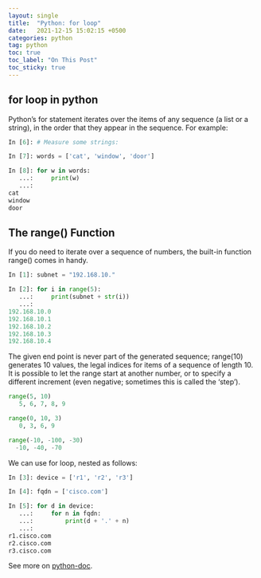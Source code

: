 ```yaml
---
layout: single
title:  "Python: for loop"
date:   2021-12-15 15:02:15 +0500
categories: python
tag: python
toc: true
toc_label: "On This Post"
toc_sticky: true
---
```


## for loop in python
Python’s for statement iterates over the items of any sequence (a list or a string), in the order that they appear in the sequence. For example:

```py
In [6]: # Measure some strings:                                                 

In [7]: words = ['cat', 'window', 'door']                                       

In [8]: for w in words: 
   ...:     print(w) 
   ...:                                                                         
cat
window
door
```

## The range() Function

If you do need to iterate over a sequence of numbers, the built-in function range() comes in handy.

```py
In [1]: subnet = "192.168.10."                                                  

In [2]: for i in range(5): 
   ...:     print(subnet + str(i)) 
   ...:                                                                         
192.168.10.0
192.168.10.1
192.168.10.2
192.168.10.3
192.168.10.4
```

The given end point is never part of the generated sequence; range(10) generates 10 values, the legal indices for items of a sequence of length 10. It is possible to let the range start at another number, or to specify a different increment (even negative; sometimes this is called the ‘step’).

```python
range(5, 10)
   5, 6, 7, 8, 9

range(0, 10, 3)
   0, 3, 6, 9

range(-10, -100, -30)
  -10, -40, -70
```

We can use for loop, nested as follows:

```python
In [3]: device = ['r1', 'r2', 'r3']                                             

In [4]: fqdn = ['cisco.com']                                                    

In [5]: for d in device: 
   ...:     for n in fqdn: 
   ...:         print(d + '.' + n) 
   ...:                                                                         
r1.cisco.com
r2.cisco.com
r3.cisco.com
```

See more on [python-doc](https://docs.python.org/3.8/tutorial/controlflow.html#for-statements).
